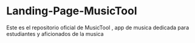 # Landing-Page-MusicTool
Este es el repositorio oficial de MusicTool , app de musica dedicada para estudiantes y aficionados de la musica
